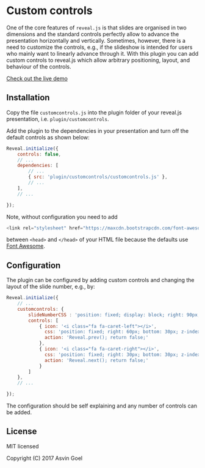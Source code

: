 # Custom controls

One of the core features of ```reveal.js``` is that slides are organised in two dimensions and the standard controls perfectly allow to advance the presentation horizontally and vertically.
Sometimes, however, there is a need to customize the controls, e.g., if the slideshow is intended for users who mainly want to linearly advance through it.
With this plugin you can add custom controls to reveal.js which allow arbitrary positioning, layout, and behaviour of the controls.

[Check out the live demo](https://rajgoel.github.io/reveal.js-demos/customcontrols-demo.html)


## Installation

Copy the file ```customcontrols.js``` into the plugin folder of your reveal.js presentation, i.e. ```plugin/customcontrols```.

Add the plugin to the dependencies in your presentation and turn off the default controls as shown below:

```javascript
Reveal.initialize({
	controls: false,
	// ...
	dependencies: [
		// ...
		{ src: 'plugin/customcontrols/customcontrols.js' },
		// ...
	],
	// ...

});
```

Note, without configuration you need to add

```javascript
<link rel="stylesheet" href="https://maxcdn.bootstrapcdn.com/font-awesome/4.5.0/css/font-awesome.min.css">
```

between ```<head>``` and ```</head>``` of your HTML file because the defaults use [Font Awesome](http://fontawesome.io/).



## Configuration

The plugin can be configured by adding custom controls and changing the layout of the slide number, e.g., by:


```javascript
Reveal.initialize({
	// ...
	customcontrols: {
		slideNumberCSS : 'position: fixed; display: block; right: 90px; top: auto; left: auto; width: 50px; bottom: 30px; z-index: 31; font-family: Helvetica, sans-serif; font-size:  12px; line-height: 1; padding: 5px; text-align: center; border-radius: 10px; background-color: rgba(128,128,128,.5)',
		controls: [
			{ icon: '<i class="fa fa-caret-left"></i>',
			  css: 'position: fixed; right: 60px; bottom: 30px; z-index: 30; font-size: 24px;',
			  action: 'Reveal.prev(); return false;'
			},
			{ icon: '<i class="fa fa-caret-right"></i>',
			  css: 'position: fixed; right: 30px; bottom: 30px; z-index: 30; font-size: 24px;',
			  action: 'Reveal.next(); return false;'
			}
		]
	},
	// ...

});
```

The configuration should be self explaining and any number of controls can be added.

## License

MIT licensed

Copyright (C) 2017 Asvin Goel
